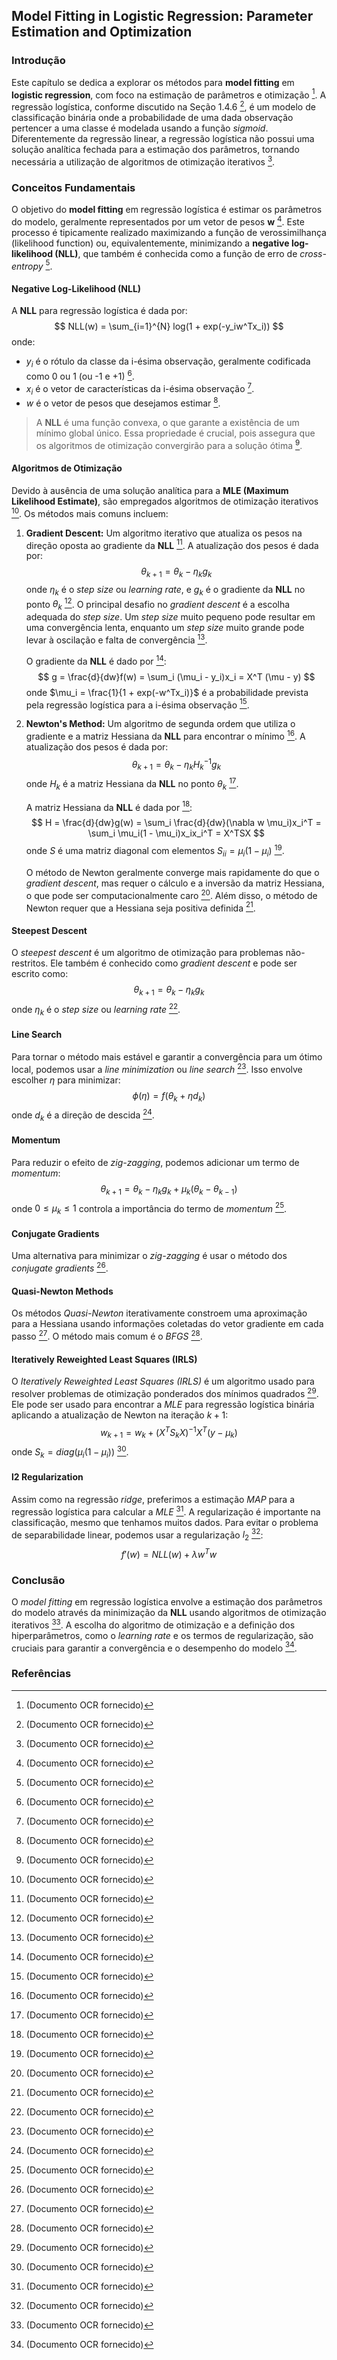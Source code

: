 ## Model Fitting in Logistic Regression: Parameter Estimation and Optimization

### Introdução
Este capítulo se dedica a explorar os métodos para **model fitting** em **logistic regression**, com foco na estimação de parâmetros e otimização [^8]. A regressão logística, conforme discutido na Seção 1.4.6 [^8], é um modelo de classificação binária onde a probabilidade de uma dada observação pertencer a uma classe é modelada usando a função *sigmoid*. Diferentemente da regressão linear, a regressão logística não possui uma solução analítica fechada para a estimação dos parâmetros, tornando necessária a utilização de algoritmos de otimização iterativos [^8].

### Conceitos Fundamentais

O objetivo do **model fitting** em regressão logística é estimar os parâmetros do modelo, geralmente representados por um vetor de pesos **w** [^8]. Este processo é tipicamente realizado maximizando a função de verossimilhança (likelihood function) ou, equivalentemente, minimizando a **negative log-likelihood (NLL)**, que também é conhecida como a função de erro de *cross-entropy* [^8].

#### Negative Log-Likelihood (NLL)
A **NLL** para regressão logística é dada por:
$$ NLL(w) = \sum_{i=1}^{N} log(1 + exp(-y_iw^Tx_i)) $$
onde:
*   $y_i$ é o rótulo da classe da i-ésima observação, geralmente codificada como 0 ou 1 (ou -1 e +1) [^8].
*   $x_i$ é o vetor de características da i-ésima observação [^8].
*   $w$ é o vetor de pesos que desejamos estimar [^8].

> A **NLL** é uma função convexa, o que garante a existência de um mínimo global único. Essa propriedade é crucial, pois assegura que os algoritmos de otimização convergirão para a solução ótima [^8].

#### Algoritmos de Otimização
Devido à ausência de uma solução analítica para a **MLE (Maximum Likelihood Estimate)**, são empregados algoritmos de otimização iterativos [^8]. Os métodos mais comuns incluem:

1.  **Gradient Descent:** Um algoritmo iterativo que atualiza os pesos na direção oposta ao gradiente da **NLL** [^8]. A atualização dos pesos é dada por:
    $$     \theta_{k+1} = \theta_k - \eta_k g_k     $$
    onde $\eta_k$ é o *step size* ou *learning rate*, e $g_k$ é o gradiente da **NLL** no ponto $\theta_k$ [^8]. O principal desafio no *gradient descent* é a escolha adequada do *step size*. Um *step size* muito pequeno pode resultar em uma convergência lenta, enquanto um *step size* muito grande pode levar à oscilação e falta de convergência [^8].

    O gradiente da **NLL** é dado por [^8]:
    $$     g = \frac{d}{dw}f(w) = \sum_i (\mu_i - y_i)x_i = X^T (\mu - y)     $$
    onde $\mu_i = \frac{1}{1 + exp(-w^Tx_i)}$ é a probabilidade prevista pela regressão logística para a i-ésima observação [^8].

2.  **Newton's Method:** Um algoritmo de segunda ordem que utiliza o gradiente e a matriz Hessiana da **NLL** para encontrar o mínimo [^8]. A atualização dos pesos é dada por:
    $$     \theta_{k+1} = \theta_k - \eta_k H_k^{-1}g_k     $$
    onde $H_k$ é a matriz Hessiana da **NLL** no ponto $\theta_k$ [^8].

    A matriz Hessiana da **NLL** é dada por [^8]:
    $$     H = \frac{d}{dw}g(w) = \sum_i \frac{d}{dw}(\nabla w \mu_i)x_i^T = \sum_i \mu_i(1 - \mu_i)x_ix_i^T = X^TSX     $$
    onde $S$ é uma matriz diagonal com elementos $S_{ii} = \mu_i(1 - \mu_i)$ [^8].

    O método de Newton geralmente converge mais rapidamente do que o *gradient descent*, mas requer o cálculo e a inversão da matriz Hessiana, o que pode ser computacionalmente caro [^8]. Além disso, o método de Newton requer que a Hessiana seja positiva definida [^8].

#### Steepest Descent
O *steepest descent* é um algoritmo de otimização para problemas não-restritos. Ele também é conhecido como *gradient descent* e pode ser escrito como:
$$ \theta_{k+1} = \theta_k - \eta_k g_k $$
onde $\eta_k$ é o *step size* ou *learning rate* [^8].

#### Line Search
Para tornar o método mais estável e garantir a convergência para um ótimo local, podemos usar a *line minimization* ou *line search* [^8]. Isso envolve escolher $\eta$ para minimizar:
$$ \phi(\eta) = f(\theta_k + \eta d_k) $$
onde $d_k$ é a direção de descida [^8].

#### Momentum
Para reduzir o efeito de *zig-zagging*, podemos adicionar um termo de *momentum*:
$$ \theta_{k+1} = \theta_k - \eta_k g_k + \mu_k (\theta_k - \theta_{k-1}) $$
onde $0 \leq \mu_k \leq 1$ controla a importância do termo de *momentum* [^8].

#### Conjugate Gradients
Uma alternativa para minimizar o *zig-zagging* é usar o método dos *conjugate gradients* [^8].

#### Quasi-Newton Methods
Os métodos *Quasi-Newton* iterativamente constroem uma aproximação para a Hessiana usando informações coletadas do vetor gradiente em cada passo [^8]. O método mais comum é o *BFGS* [^8].

#### Iteratively Reweighted Least Squares (IRLS)
O *Iteratively Reweighted Least Squares (IRLS)* é um algoritmo usado para resolver problemas de otimização ponderados dos mínimos quadrados [^8]. Ele pode ser usado para encontrar a *MLE* para regressão logística binária aplicando a atualização de Newton na iteração $k + 1$:
$$ w_{k+1} = w_k + (X^TS_kX)^{-1}X^T(y - \mu_k) $$
onde $S_k = diag(\mu_i(1 - \mu_i))$ [^8].

#### l2 Regularization
Assim como na regressão *ridge*, preferimos a estimação *MAP* para a regressão logística para calcular a *MLE* [^8]. A regularização é importante na classificação, mesmo que tenhamos muitos dados. Para evitar o problema de separabilidade linear, podemos usar a regularização $l_2$ [^8]:
$$ f'(w) = NLL(w) + \lambda w^Tw $$

### Conclusão
O *model fitting* em regressão logística envolve a estimação dos parâmetros do modelo através da minimização da **NLL** usando algoritmos de otimização iterativos [^8]. A escolha do algoritmo de otimização e a definição dos hiperparâmetros, como o *learning rate* e os termos de regularização, são cruciais para garantir a convergência e o desempenho do modelo [^8].

### Referências
[^8]: (Documento OCR fornecido)
<!-- END -->